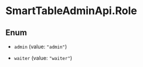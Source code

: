 # SmartTableAdminApi.Role

## Enum


* `admin` (value: `"admin"`)

* `waiter` (value: `"waiter"`)



